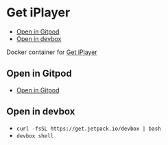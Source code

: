 # Get iPlayer

<!-- toc -->

* [Open in Gitpod](#open-in-gitpod)
* [Open in devbox](#open-in-devbox)

<!-- Regenerate with "pre-commit run -a markdown-toc" -->

<!-- tocstop -->

Docker container for [Get iPlayer](https://github.com/get-iplayer/get_iplayer)

## Open in Gitpod

* [Open in Gitpod](https://gitpod.io/from-referrer/)

## Open in devbox

* `curl -fsSL https://get.jetpack.io/devbox | bash`
* `devbox shell`
